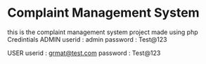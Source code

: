 # Complaint Management System
this is the complaint management system project made using php
Credintials
ADMIN
userid : admin
password : Test@123

USER
userid : grmat@test.com
password : Test@123
